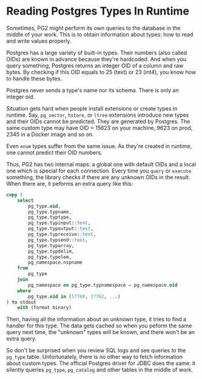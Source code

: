 # Reading Postgres Types In Runtime

Sometimes, PG2 might perform its own queries to the database in the middle of
your work. This is to obtain information about types: how to read and write
values properly.

Postgres has a large variety of built-in types. Their numbers (also called OIDs)
are known in advance because they're hardcoded. And when you query something,
Postgres returns an integer OID of a column and raw bytes. By checking if this
OID equals to 25 (text) or 23 (int4), you know how to handle these bytes.

Postgres never sends a type's name nor its schema. There is only an integer oid.

Situation gets hard when people install extensions or create types in
runtime. Say, `pg_vector`, `hstore`, or `ltree` extensions introduce new types
and their OIDs cannot be predicted. They are generated by Postgres. The same
custom type may have OID = 15623 on your machine, 9623 on prod, 2345 in a Docker
image and so on.

Even `enum` types suffer from the same issue. As they're created in runtime, one
cannot predict their OID numbers.

Thus, PG2 has two internal maps: a global one with default OIDs and a local one
which is special for each connection. Every time you `query` or `execute`
something, the library checks if there are any unknown OIDs in the result. When
there are, it peforms an extra query like this:

~~~sql
copy (
    select
        pg_type.oid,
        pg_type.typname,
        pg_type.typtype,
        pg_type.typinput::text,
        pg_type.typoutput::text,
        pg_type.typreceive::text,
        pg_type.typsend::text,
        pg_type.typarray,
        pg_type.typdelim,
        pg_type.typelem,
        pg_namespace.nspname
    from
        pg_type
    join
        pg_namespace on pg_type.typnamespace = pg_namespace.oid
    where
        pg_type.oid in (17760, 17762, ...)
) to stdout
    with (format binary)
~~~

Then, having all the information about an unknown type, it tries to find a
handler for this type. The data gets cached so when you peform the same query
next time, the "unknown" types will be known, and there won't be an extra query.

So don't be surprised when you review SQL logs and see queries to the `pg_type`
table. Unfortunately, there is no other way to fetch information about custom
types. The official Postgres driver for JDBC does the same: it silently queries
`pg_type`, `pg_catalog` and other tables in the middle of work.
